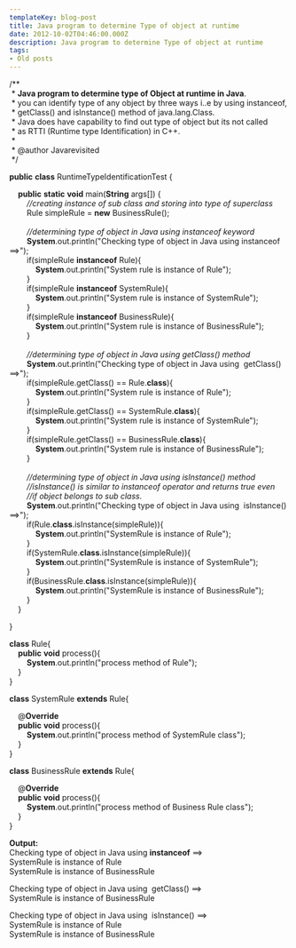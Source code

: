 ```yaml
---
templateKey: blog-post
title: Java program to determine Type of object at runtime
date: 2012-10-02T04:46:00.000Z
description: Java program to determine Type of object at runtime
tags:
- Old posts
---
```


  

/**  
 * **Java program to determine type of Object at runtime in Java**.  
 \* you can identify type of any object by three ways i..e by using instanceof,  
 \* getClass() and isInstance() method of java.lang.Class.  
 \* Java does have capability to find out type of object but its not called  
 \* as RTTI (Runtime type Identification) in C++.  
 *  
 \* @author Javarevisited  
 */

  
  
**public** **class** RuntimeTypeIdentificationTest {  
  
  
    **public** **static** **void** main(**String** args\[\]) {  
        _//creating instance of sub class and storing into type of superclass_  
        Rule simpleRule = **new** BusinessRule();  
     
        _//determining type of object in Java using instanceof keyword_  
        **System**.out.println("Checking type of object in Java using instanceof ==>");  
        if(simpleRule **instanceof** Rule){  
            **System**.out.println("System rule is instance of Rule");  
        }  
        if(simpleRule **instanceof** SystemRule){  
            **System**.out.println("System rule is instance of SystemRule");  
        }  
        if(simpleRule **instanceof** BusinessRule){  
            **System**.out.println("System rule is instance of BusinessRule");  
        }  
     
        _//determining type of object in Java using getClass() method_  
        **System**.out.println("Checking type of object in Java using  getClass() ==>");  
        if(simpleRule.getClass() == Rule.**class**){  
            **System**.out.println("System rule is instance of Rule");  
        }  
        if(simpleRule.getClass() == SystemRule.**class**){  
            **System**.out.println("System rule is instance of SystemRule");  
        }  
        if(simpleRule.getClass() == BusinessRule.**class**){  
            **System**.out.println("System rule is instance of BusinessRule");  
        }  
     
        _//determining type of object in Java using isInstance() method_  
        _//isInstance() is similar to instanceof operator and returns true even_  
        _//if object belongs to sub class._  
        **System**.out.println("Checking type of object in Java using  isInstance() ==>");  
        if(Rule.**class**.isInstance(simpleRule)){  
            **System**.out.println("SystemRule is instance of Rule");  
        }  
        if(SystemRule.**class**.isInstance(simpleRule)){  
            **System**.out.println("SystemRule is instance of SystemRule");  
        }  
        if(BusinessRule.**class**.isInstance(simpleRule)){  
            **System**.out.println("SystemRule is instance of BusinessRule");  
        }  
    }  
  
}  
  
**class** Rule{  
    **public** **void** process(){  
        **System**.out.println("process method of Rule");  
    }  
}  
  
**class** SystemRule **extends** Rule{  
  
    @**Override**  
    **public** **void** process(){  
        **System**.out.println("process method of SystemRule class");  
    }  
}  
  
**class** BusinessRule **extends** Rule{  
  
    @**Override**  
    **public** **void** process(){  
        **System**.out.println("process method of Business Rule class");  
    }  
}  
  
**Output:**  
Checking type of object in Java using **instanceof** ==>  
SystemRule is instance of Rule  
SystemRule is instance of BusinessRule

  
Checking type of object in Java using  getClass() ==>  
SystemRule is instance of BusinessRule

  
Checking type of object in Java using  isInstance() ==>  
SystemRule is instance of Rule  
SystemRule is instance of BusinessRule